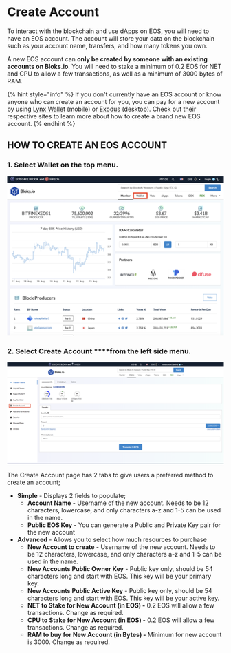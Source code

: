 # Create Account

To interact with the blockchain and use dApps on EOS, you will need to have an EOS account. The account will store your data on the blockchain such as your account name, transfers, and how many tokens you own.

A new EOS account can **only be created by someone with an existing accounts on Bloks.io**. You will need to stake a minimum of 0.2 EOS for NET and CPU to allow a few transactions, as well as a minimum of 3000 bytes of RAM. 

{% hint style="info" %}
If you don't currently have an EOS account or know anyone who can create an account for you, you can pay for a new account by using [Lynx Wallet](https://lynxwallet.io/) \(mobile\) or [Exodus](https://www.exodus.io/) \(desktop\). Check out their respective sites to learn more about how to create a brand new EOS account.
{% endhint %}

## HOW TO CREATE AN EOS ACCOUNT

### 1. Select **Wallet** on the top menu.

![](../.gitbook/assets/image%20%2833%29.png)

### 2. Select Create Account ****from the left side menu.

![](../.gitbook/assets/image%20%28106%29.png)

The Create Account page has 2 tabs to give users a preferred method to create an account;

* **Simple** - Displays 2 fields to populate;
  * **Account Name** - Username of the new account. Needs to be 12 characters, lowercase, and only characters a-z and 1-5 can be used in the name.
  * **Public EOS Key** - You can generate a Public and Private Key pair for the new account
* **Advanced** - Allows you to select how much resources to purchase 
  * **New Account to create** - Username of the new account. Needs to be 12 characters, lowercase, and only characters a-z and 1-5 can be used in the name.
  * **New Accounts Public Owner Key** - Public key only, should be 54 characters long and start with EOS. This key will be your primary key.
  * **New Accounts Public Active Key** - Public key only, should be 54 characters long and start with EOS. This key will be your active key.
  * **NET to Stake for New Account \(in EOS\) -** 0.2 EOS will allow a few transactions. Change as required.
  * **CPU to Stake for New Account \(in EOS\) -** 0.2 EOS will allow a few transactions. Change as required.
  * **RAM to buy for New Account \(in Bytes\) -** Minimum for new account is 3000. Change as required.

